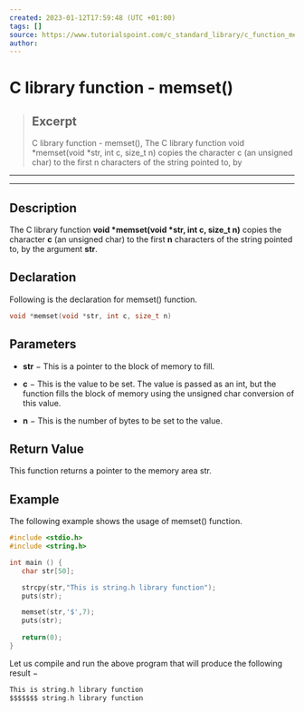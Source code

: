 ```yaml
---
created: 2023-01-12T17:59:48 (UTC +01:00)
tags: []
source: https://www.tutorialspoint.com/c_standard_library/c_function_memset.htm
author: 
---
```


# C library function - memset()

> ## Excerpt
> C library function - memset(),  The C library function void *memset(void *str, int c, size_t n) copies the character c (an unsigned char) to the first n characters of the string pointed to, by

---
---

  

## Description

The C library function **void \*memset(void \*str, int c, size\_t n)** copies the character **c** (an unsigned char) to the first **n** characters of the string pointed to, by the argument **str**.

## Declaration

Following is the declaration for memset() function.

```c
void *memset(void *str, int c, size_t n)
```

## Parameters

-   **str** − This is a pointer to the block of memory to fill.
    
-   **c** − This is the value to be set. The value is passed as an int, but the function fills the block of memory using the unsigned char conversion of this value.
    
-   **n** − This is the number of bytes to be set to the value.
    

## Return Value

This function returns a pointer to the memory area str.

## Example

The following example shows the usage of memset() function.

```c
#include <stdio.h>
#include <string.h>

int main () {
   char str[50];

   strcpy(str,"This is string.h library function");
   puts(str);

   memset(str,'$',7);
   puts(str);
   
   return(0);
}
```

Let us compile and run the above program that will produce the following result −

```c
This is string.h library function
$$$$$$$ string.h library function

```


